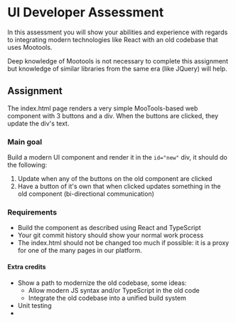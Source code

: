 # UI Developer Assessment

In this assessment you will show your abilities and experience with regards to integrating modern technologies like React with an old codebase that uses Mootools.

Deep knowledge of Mootools is not necessary to complete this assignment but knowledge of similar libraries from the same era (like JQuery) will help.

## Assignment

The index.html page renders a very simple MooTools-based web component with 3 buttons and a div. When the buttons are clicked, they update the div's text.

### Main goal

Build a modern UI component and render it in the `id="new"` div, it should do the following:

1. Update when any of the buttons on the old component are clicked
2. Have a button of it's own that when clicked updates something in the old component (bi-directional communication)

### Requirements

- Build the component as described using React and TypeScript
- Your git commit history should show your normal work process
- The index.html should not be changed too much if possible: it is a proxy for one of the many pages in our platform.

#### Extra credits

- Show a path to modernize the old codebase, some ideas:
    - Allow modern JS syntax and/or TypeScript in the old code
    - Integrate the old codebase into a unified build system
- Unit testing
- 